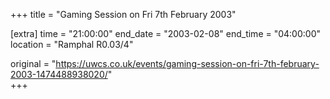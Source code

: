 +++
title = "Gaming Session on Fri 7th February 2003"

[extra]
time = "21:00:00"
end_date = "2003-02-08"
end_time = "04:00:00"
location = "Ramphal R0.03/4"

original = "https://uwcs.co.uk/events/gaming-session-on-fri-7th-february-2003-1474488938020/"    
+++



